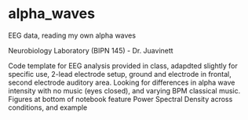 # alpha_waves
EEG data, reading my own alpha waves

Neurobiology Laboratory (BIPN 145) - Dr. Juavinett

Code template for EEG analysis provided in class, adapdted slightly for specific use, 2-lead electrode setup, ground and 
electrode in frontal, second electrode auditory area. Looking for differences in alpha wave intensity with no music (eyes closed), 
and varying BPM classical music. Figures at bottom of notebook feature Power Spectral Density across conditions, and example 
